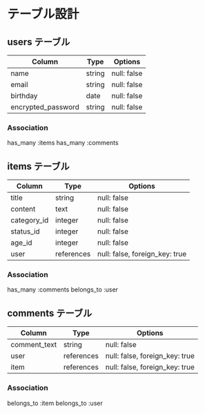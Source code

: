 # テーブル設計

## users テーブル

| Column             | Type   | Options     |
| ------------------ | ------ | ----------- |
| name               | string | null: false |
| email              | string | null: false |
| birthday           | date   | null: false |
| encrypted_password | string | null: false |

### Association

has_many :items
has_many :comments

## items テーブル

| Column      | Type       | Options                         |
| ----------- | ---------- | ------------------------------- |
| title       | string     | null: false                     |
| content     | text       | null: false                     |
| category_id | integer    | null: false                     |
| status_id   | integer    | null: false                     |
| age_id      | integer    | null: false                     |
| user        | references | null: false, foreign_key: true  |

### Association

has_many :comments
belongs_to :user

## comments テーブル

| Column       | Type       | Options                        |
| ------------ | ---------- | ------------------------------ |
| comment_text | string     | null: false                    |
| user         | references | null: false, foreign_key: true |
| item         | references | null: false, foreign_key: true |

### Association

belongs_to :item
belongs_to :user